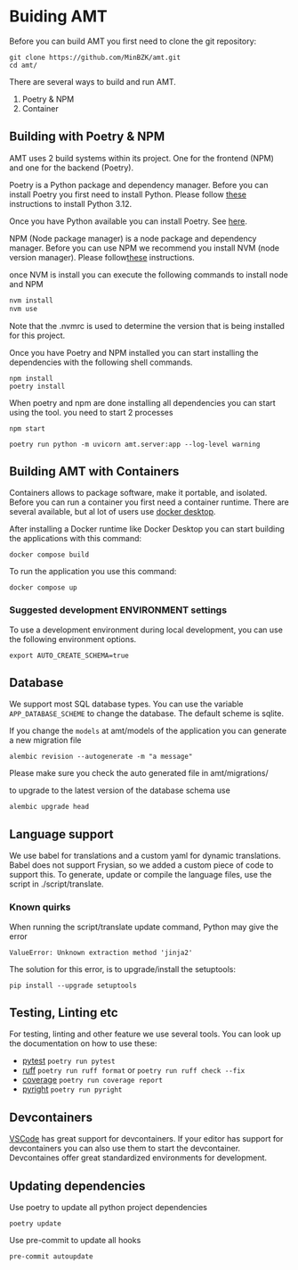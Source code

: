 # Buiding AMT

Before you can build AMT you first need to clone the git repository:

```
git clone https://github.com/MinBZK/amt.git
cd amt/
```

There are several ways to build and run AMT.

1. Poetry & NPM
2. Container

## Building with Poetry & NPM

AMT uses 2 build systems within its project. One for the frontend (NPM) and one for the backend (Poetry).

Poetry is a Python package and dependency manager. Before you can install Poetry you first need to install Python.
Please follow [these](https://github.com/pyenv/pyenv?amt=readme-ov-file#installation) instructions to install Python
3.12.

Once you have Python available you can install Poetry. See [here](https://python-poetry.org/docs/#installation).

NPM (Node package manager) is a node package and dependency manager. Before you can use NPM we recommend you install
NVM (node version manager). Please
follow[these](https://github.com/nvm-sh/nvm?tab=readme-ov-file#installing-and-updating) instructions.

once NVM is install you can execute the following commands to install node and NPM

```bash
nvm install
nvm use
```

Note that the .nvmrc is used to determine the version that is being installed for this project.

Once you have Poetry and NPM installed you can start installing the dependencies with the following shell commands.

```shell
npm install
poetry install
```

When poetry and npm are done installing all dependencies you can start using the tool. you need to start 2 processes

```shell
npm start
```

```shell
poetry run python -m uvicorn amt.server:app --log-level warning
```

## Building AMT with Containers

Containers allows to package software, make it portable, and isolated. Before you can run a container you first need a
container runtime. There are several available, but al lot of users
use [docker desktop](https://www.docker.com/products/docker-desktop/).

After installing a Docker runtime like Docker Desktop you can start building the applications with this command:

```shell
docker compose build
```

To run the application you use this command:

```shell
docker compose up
```

### Suggested development ENVIRONMENT settings

To use a development environment during local development, you can use the following environment options.

```shell
export AUTO_CREATE_SCHEMA=true
```

## Database

We support most SQL database types. You can use the variable `APP_DATABASE_SCHEME` to change the database. The default
scheme is sqlite.

If you change the `models` at amt/models of the application you can generate a new migration file

```shell
alembic revision --autogenerate -m "a message"
```

Please make sure you check the auto generated file in amt/migrations/

to upgrade to the latest version of the database schema use

```shell
alembic upgrade head
```

## Language support

We use babel for translations and a custom yaml for dynamic translations. Babel does not support Frysian, so we added a
custom piece of code to support this. To generate, update or compile the language files, use the script in
./script/translate.

### Known quirks

When running the script/translate update command, Python may give the error

```
ValueError: Unknown extraction method 'jinja2'
```

The solution for this error, is to upgrade/install the setuptools:

```
pip install --upgrade setuptools
```

## Testing, Linting etc

For testing, linting and other feature we use several tools. You can look up the documentation on how to use these:

- [pytest](https://docs.pytest.org/en/) `poetry run pytest`
- [ruff](https://docs.astral.sh/ruff/) `poetry run ruff format` or `poetry run ruff check --fix`
- [coverage](https://coverage.readthedocs.io/en/) `poetry run coverage report`
- [pyright](https://microsoft.github.io/pyright/#/) `poetry run pyright`

## Devcontainers

[VSCode](https://code.visualstudio.com/) has great support for devcontainers. If your editor has support for
devcontainers you can also use them to start the devcontainer. Devcontaines offer great standardized environments for
development.

## Updating dependencies

Use poetry to update all python project dependencies

```shell
poetry update
```

Use pre-commit to update all hooks

```shell
pre-commit autoupdate
```
